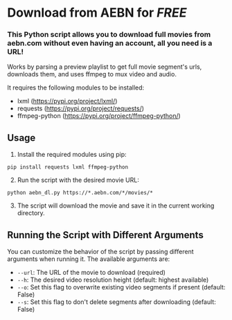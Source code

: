 # Download from AEBN for *FREE*

### This Python script allows you to download full movies from aebn.com without even having an account, all you need is a URL!  
Works by parsing a preview playlist to get full movie segment's urls, downloads them, and uses ffmpeg to mux video and audio.

It requires the following modules to be installed:

- lxml (https://pypi.org/project/lxml/)
- requests (https://pypi.org/project/requests/)
- ffmpeg-python (https://pypi.org/project/ffmpeg-python/)

## Usage

1. Install the required modules using pip:

```
pip install requests lxml ffmpeg-python
```
2. Run the script with the desired movie URL:
```
python aebn_dl.py https://*.aebn.com/*/movies/*
```

3. The script will download the movie and save it in the current working directory.

## Running the Script with Different Arguments

You can customize the behavior of the script by passing different arguments when running it. The available arguments are:

- `--url`: The URL of the movie to download (required)
- `--h`: The desired video resolution height (default: highest available)
- `--o`: Set this flag to overwrite existing video segments if present (default: False)
- `--s`: Set this flag to don't delete segments after downloading (default: False)
